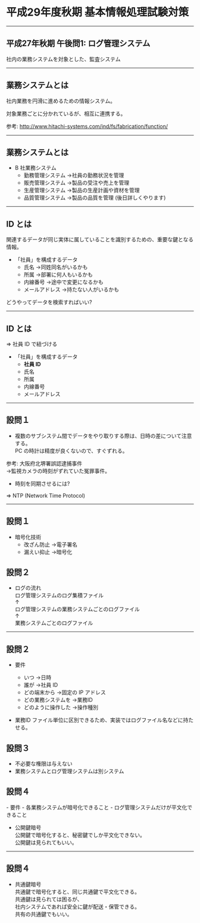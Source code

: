 平成29年度秋期 基本情報処理試験対策
=====

---

平成27年秋期 午後問1: ログ管理システム
-----

<div class="onepoint-box">社内の業務システムを対象とした、監査システム</div>

---

業務システムとは
-----

社内業務を円滑に進めるための情報システム。

対象業務ごとに分かれているが、相互に連携する。

参考: http://www.hitachi-systems.com/ind/fs/fabrication/function/

---

業務システムとは
-----

- B 社業務システム
  - 勤務管理システム  →社員の勤務状況を管理
  - 販売管理システム  →製品の受注や売上を管理
  - 生産管理システム  →製品の生産計画や資材を管理
  - 品質管理システム  →製品の品質を管理 (後日詳しくやります)

---

ID とは
-----

関連するデータが同じ実体に属していることを識別するための、重要な鍵となる情報。

- 「社員」を構成するデータ
  - 氏名  →同姓同名がいるかも
  - 所属  →部署に何人もいるかも
  - 内線番号  →途中で変更になるかも
  - メールアドレス  →持たない人がいるかも

<div class="onepoint-box">どうやってデータを検索すればいい?</div>

---

ID とは
-----

<div class="onepoint-box">⇒ 社員 ID で紐づける</div>

- 「社員」を構成するデータ
  - **社員 ID**
  - 氏名
  - 所属
  - 内線番号
  - メールアドレス

---

設問１
-----

- 複数のサブシステム間でデータをやり取りする際は、日時の差について注意する。<br/>
  PC の時計は精度が良くないので、すぐずれる。

参考: 大阪府北堺署誤認逮捕事件<br/>
      →監視カメラの時刻がずれていた冤罪事件。

- 時刻を同期させるには?

⇒ NTP (Network Time Protocol)

---

設問１
-----

- 暗号化技術
  - 改ざん防止 →電子署名
  - 漏えい抑止 →暗号化

設問２
-----

- ログの流れ<br/>
  ログ管理システムのログ集積ファイル<br/>
  ↑<br/>
  ログ管理システムの業務システムごとのログファイル<br/>
  ↑<br/>
  業務システムごとのログファイル

---

設問２
-----

- 要件
  - いつ  →日時
  - 誰が  →社員 ID
  - どの端末から  →固定の IP アドレス
  - どの業務システムを  →業務ID
  - どのように操作した  →操作種別

- 業務ID
  ファイル単位に区別できるため、実装ではログファイル名などに持たせる。

設問３
-----

- 不必要な権限は与えない
- 業務システムとログ管理システムは別システム

設問４
-----

<div class="onepoint-box">
- 要件
  - 各業務システムが暗号化できること
  - ログ管理システムだけが平文化できること
</div>

- 公開鍵暗号<br/>
  公開鍵で暗号化すると、秘密鍵でしか平文化できない。<br/>
  公開鍵は見られてもいい。

---

設問４
-----

- 共通鍵暗号<br/>
  共通鍵で暗号化すると、同じ共通鍵で平文化できる。<br/>
  共通鍵は見られては困るが、<br/>
  社内システムであれば安全に鍵が配送・保管できる。<br/>
  共有の共通鍵でもいい。
